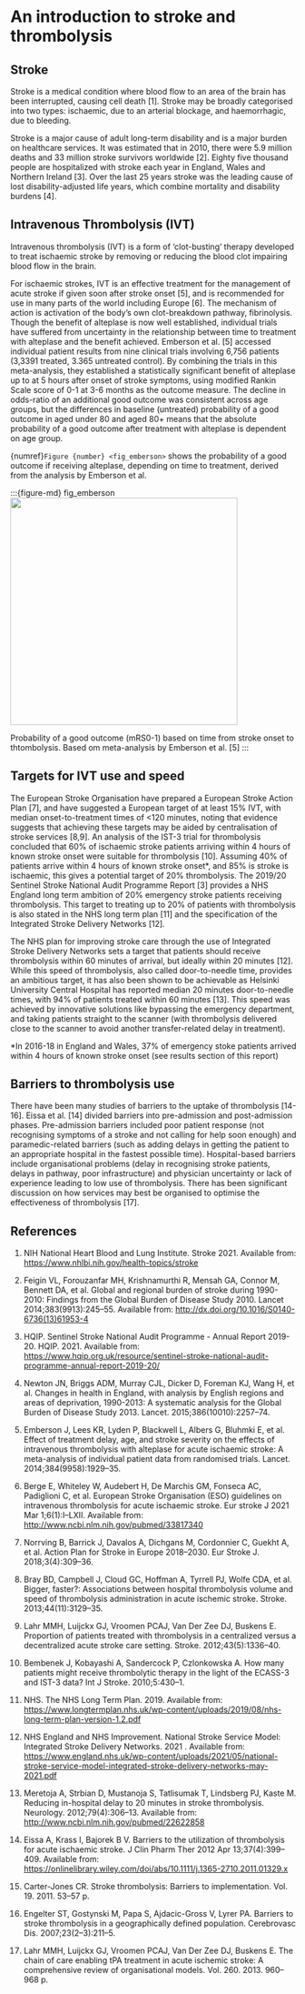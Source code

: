 # An introduction to stroke and thrombolysis

## Stroke

Stroke is a medical condition where blood flow to an area of the brain has been interrupted, causing cell death [1]. Stroke may be broadly categorised into two types: ischaemic, due to an arterial blockage, and haemorrhagic, due to bleeding.

Stroke is a major cause of adult long-term disability and is a major burden on healthcare services. It was estimated that in 2010, there were 5.9 million deaths and 33 million stroke survivors worldwide [2]. Eighty five thousand people are hospitalized with stroke each year in England, Wales and Northern Ireland [3]. Over the last 25 years stroke was the leading cause of lost disability-adjusted life years, which combine mortality and disability burdens [4].

## Intravenous Thrombolysis (IVT)

Intravenous thrombolysis (IVT) is a form of ‘clot-busting’ therapy developed to treat ischaemic stroke by removing or reducing the blood clot impairing blood flow in the brain.

For ischaemic strokes, IVT is an effective treatment for the management of acute stroke if given soon after stroke onset [5], and is recommended for use in many parts of the world including Europe [6]. The mechanism of action is activation of the body’s own clot-breakdown pathway, fibrinolysis. Though the benefit of alteplase is now well established, individual trials have suffered from uncertainty in the relationship between time to treatment with alteplase and the benefit achieved. Emberson et al. [5] accessed individual patient results from nine clinical trials involving 6,756 patients (3,3391 treated, 3.365 untreated control). By combining the trials in this meta-analysis, they established a statistically significant benefit of alteplase up to at 5 hours after onset of stroke symptoms, using modified Rankin Scale score of 0-1 at 3-6 months as the outcome measure. The decline in odds-ratio of an additional good outcome was consistent across age groups, but the differences in baseline (untreated) probability of a good outcome in aged under 80 and aged 80+ means that the absolute probability of a good outcome after treatment with alteplase is dependent on age group. 

{numref}`Figure {number} <fig_emberson>` shows the probability of a good outcome if receiving alteplase, depending on time to treatment, derived from the analysis by Emberson et al.

:::{figure-md} fig_emberson
<img src="./thrombolysis_decline_prob.jpg" width="400px">

Probability of a good outcome (mRS0-1) based on time from stroke onset to thtombolysis. Based om meta-analysis by Emberson et al. [5]
:::

## Targets for IVT use and speed

The European Stroke Organisation have prepared a European Stroke Action Plan [7], and have suggested a European target of at least 15% IVT, with median onset-to-treatment times of <120 minutes, noting that evidence suggests that achieving these targets may be aided by centralisation of stroke services [8,9]. An analysis of the IST-3 trial for thrombolysis concluded that 60% of ischaemic stroke patients arriving within 4 hours of known stroke onset were suitable for thrombolysis [10]. Assuming 40% of patients arrive within 4 hours of known stroke onset*, and 85% is stroke is ischaemic, this gives a potential target of 20% thrombolysis. The 2019/20 Sentinel Stroke National Audit Programme Report [3] provides a NHS England long term ambition of 20% emergency stroke patients receiving thrombolysis. This target to treating up to 20% of patients with thrombolysis is also stated in the NHS long term plan [11] and the specification of the Integrated Stroke Delivery Networks [12].

The NHS plan for improving stroke care through the use of Integrated Stroke Delivery Networks sets a target that patients should receive thrombolysis within 60 minutes of arrival, but ideally within 20 minutes [12]. While this speed of thrombolysis, also called door-to-needle time, provides an ambitious target, it has also been shown to be achievable as Helsinki University Central Hospital has reported median 20 minutes door-to-needle times, with 94% of patients treated within 60 minutes [13]. This speed was achieved by innovative solutions like bypassing the emergency department, and taking patients straight to the scanner (with thrombolysis delivered close to the scanner to avoid another transfer-related delay in treatment).

*In 2016-18 in England and Wales, 37% of emergency stoke patients arrived within 4 hours of known stroke onset (see results section of this report)

## Barriers to thrombolysis use

There have been many studies of barriers to the uptake of thrombolysis [14-16]. Eissa et al. [14] divided barriers into pre-admission and post-admission phases.  Pre-admission barriers included poor patient response (not recognising symptoms of a stroke and not calling for help soon enough) and paramedic-related barriers (such as adding delays in getting the patient to an appropriate hospital in the fastest possible time). Hospital-based barriers include organisational problems (delay in recognising stroke patients, delays in pathway, poor infrastructure) and physician uncertainty or lack of experience leading to low use of thrombolysis. There has been significant discussion on how services may best be organised to optimise the effectiveness of thrombolysis [17].

## References

1. NIH National Heart Blood and Lung Institute. Stroke 2021. Available from: https://www.nhlbi.nih.gov/health-topics/stroke

2. Feigin VL, Forouzanfar MH, Krishnamurthi R, Mensah GA, Connor M, Bennett DA, et al. Global and regional burden of stroke during 1990-2010: Findings from the Global Burden of Disease Study 2010. Lancet 2014;383(9913):245–55. Available from: http://dx.doi.org/10.1016/S0140-6736(13)61953-4

3. HQIP. Sentinel Stroke National Audit Programme - Annual Report 2019-20. HQIP. 2021. Available from: https://www.hqip.org.uk/resource/sentinel-stroke-national-audit-programme-annual-report-2019-20/

4. Newton JN, Briggs ADM, Murray CJL, Dicker D, Foreman KJ, Wang H, et al. Changes in health in England, with analysis by English regions and areas of deprivation, 1990-2013: A systematic analysis for the Global Burden of Disease Study 2013. Lancet. 2015;386(10010):2257–74. 

5. Emberson J, Lees KR, Lyden P, Blackwell L, Albers G, Bluhmki E, et al. Effect of treatment delay, age, and stroke severity on the effects of intravenous thrombolysis with alteplase for acute ischaemic stroke: A meta-analysis of individual patient data from randomised trials. Lancet. 2014;384(9958):1929–35. 

6. Berge E, Whiteley W, Audebert H, De Marchis GM, Fonseca AC, Padiglioni C, et al. European Stroke Organisation (ESO) guidelines on intravenous thrombolysis for acute ischaemic stroke. Eur stroke J 2021 Mar 1;6(1):I–LXII. Available from: http://www.ncbi.nlm.nih.gov/pubmed/33817340

7. Norrving B, Barrick J, Davalos A, Dichgans M, Cordonnier C, Guekht A, et al. Action Plan for Stroke in Europe 2018–2030. Eur Stroke J. 2018;3(4):309–36. 

8. Bray BD, Campbell J, Cloud GC, Hoffman A, Tyrrell PJ, Wolfe CDA, et al. Bigger, faster?: Associations between hospital thrombolysis volume and speed of thrombolysis administration in acute ischemic stroke. Stroke. 2013;44(11):3129–35. 

9. Lahr MMH, Luijckx GJ, Vroomen PCAJ, Van Der Zee DJ, Buskens E. Proportion of patients treated with thrombolysis in a centralized versus a decentralized acute stroke care setting. Stroke. 2012;43(5):1336–40. 

10.	Bembenek J, Kobayashi A, Sandercock P, Czlonkowska A. How many patients might receive thrombolytic therapy in the light of the ECASS-3 and IST-3 data? Int J Stroke. 2010;5:430–1. 

11.	NHS. The NHS Long Term Plan. 2019. Available from: https://www.longtermplan.nhs.uk/wp-content/uploads/2019/08/nhs-long-term-plan-version-1.2.pdf

12. NHS England and NHS Improvement. National Stroke Service Model: Integrated Stroke Delivery Networks. 2021 . Available from: https://www.england.nhs.uk/wp-content/uploads/2021/05/national-stroke-service-model-integrated-stroke-delivery-networks-may-2021.pdf

13. Meretoja A, Strbian D, Mustanoja S, Tatlisumak T, Lindsberg PJ, Kaste M. Reducing in-hospital delay to 20 minutes in stroke thrombolysis. Neurology. 2012;79(4):306–13. Available from: http://www.ncbi.nlm.nih.gov/pubmed/22622858

14. Eissa A, Krass I, Bajorek B V. Barriers to the utilization of thrombolysis for acute ischaemic stroke. J Clin Pharm Ther 2012 Apr 13;37(4):399–409. Available from: https://onlinelibrary.wiley.com/doi/abs/10.1111/j.1365-2710.2011.01329.x

15.	Carter-Jones CR. Stroke thrombolysis: Barriers to implementation. Vol. 19. 2011. 53–57 p. 

16.	Engelter ST, Gostynski M, Papa S, Ajdacic-Gross V, Lyrer PA. Barriers to stroke thrombolysis in a geographically defined population. Cerebrovasc Dis. 2007;23(2–3):211–5. 

17. Lahr MMH, Luijckx GJ, Vroomen PCAJ, Van Der Zee DJ, Buskens E. The chain of care enabling tPA treatment in acute ischemic stroke: A comprehensive review of organisational models. Vol. 260. 2013. 960–968 p. 
